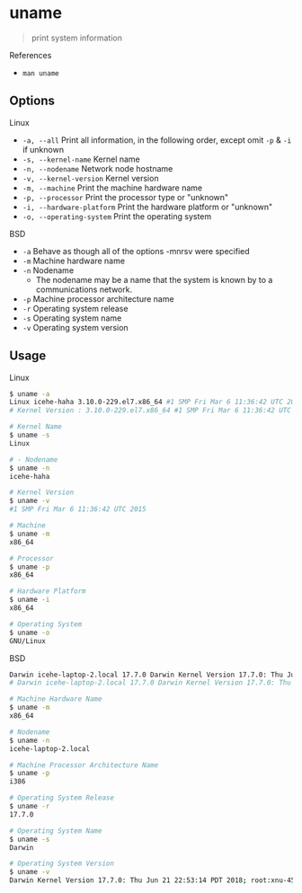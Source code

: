 # uname

> print system information

References

* `man uname`

## Options

Linux

* `-a, --all` Print all information, in the following order, except omit `-p` & `-i` if unknown
* `-s, --kernel-name` Kernel name
* `-n, --nodename` Network node hostname
* `-v, --kernel-version` Kernel version
* `-m, --machine` Print the machine hardware name
* `-p, --processor` Print the processor type or "unknown"
* `-i, --hardware-platform` Print the hardware platform or "unknown"
* `-o, --operating-system` Print the operating system

BSD

* `-a` Behave as though all of the options -mnrsv were specified
* `-m` Machine hardware name
* `-n` Nodename
  * The nodename may be a name that the system is known by to a communications network.
* `-p` Machine processor architecture name
* `-r` Operating system release
* `-s` Operating system name
* `-v` Operating system version

## Usage

Linux

```bash
$ uname -a
Linux icehe-haha 3.10.0-229.el7.x86_64 #1 SMP Fri Mar 6 11:36:42 UTC 2015 x86_64 x86_64 x86_64 GNU/Linux
# Kernel Version : 3.10.0-229.el7.x86_64 #1 SMP Fri Mar 6 11:36:42 UTC 2015

# Kernel Name
$ uname -s
Linux

# - Nodename
$ uname -n
icehe-haha

# Kernel Version
$ uname -v
#1 SMP Fri Mar 6 11:36:42 UTC 2015

# Machine
$ uname -m
x86_64

# Processor
$ uname -p
x86_64

# Hardware Platform
$ uname -i
x86_64

# Operating System
$ uname -o
GNU/Linux
```

BSD

```bash
Darwin icehe-laptop-2.local 17.7.0 Darwin Kernel Version 17.7.0: Thu Jun 21 22:53:14 PDT 2018; root:xnu-4570.71.2~1/RELEASE_X86_64 x86_64
# Darwin icehe-laptop-2.local 17.7.0 Darwin Kernel Version 17.7.0: Thu Jun 21 22:53:14 PDT 2018; root:xnu-4570.71.2~1/RELEASE_X86_64 x86_64

# Machine Hardware Name
$ uname -m
x86_64

# Nodename
$ uname -n
icehe-laptop-2.local

# Machine Processor Architecture Name
$ uname -p
i386

# Operating System Release
$ uname -r
17.7.0

# Operating System Name
$ uname -s
Darwin

# Operating System Version
$ uname -v
Darwin Kernel Version 17.7.0: Thu Jun 21 22:53:14 PDT 2018; root:xnu-4570.71.2~1/RELEASE_X86_64
```

